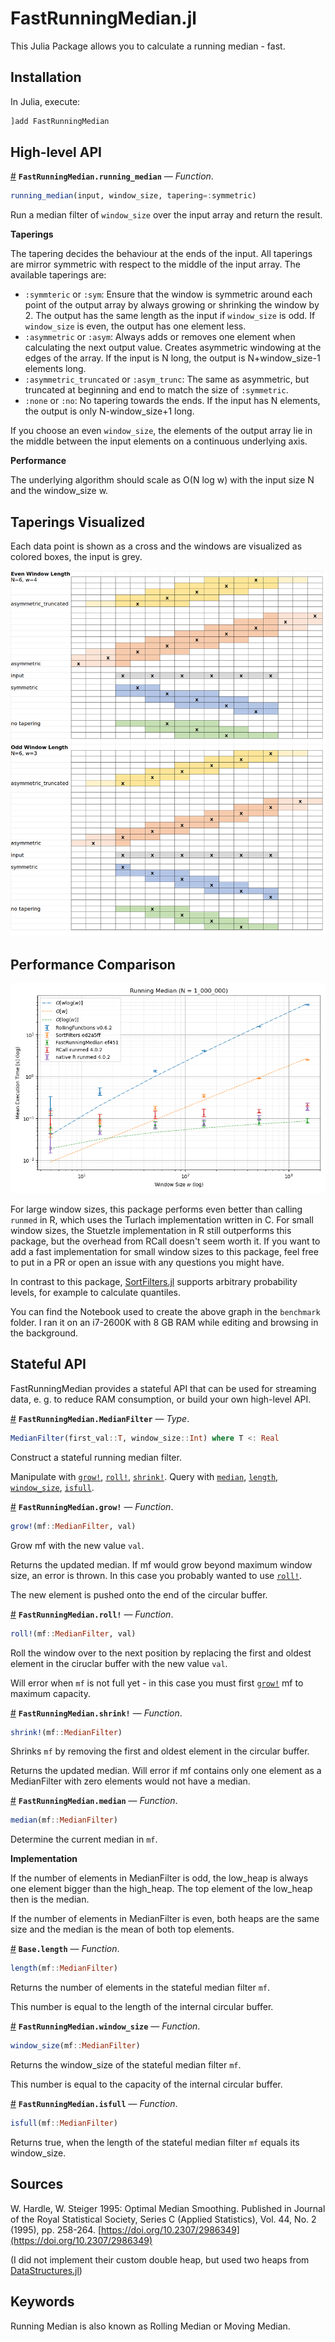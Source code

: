 
<a id='FastRunningMedian.jl'></a>

<a id='FastRunningMedian.jl-1'></a>

# FastRunningMedian.jl


This Julia Package allows you to calculate a running median - fast.


<a id='Installation'></a>

<a id='Installation-1'></a>

## Installation


In Julia, execute:


```julia
]add FastRunningMedian
```


<a id='High-level-API'></a>

<a id='High-level-API-1'></a>

## High-level API

<a id='FastRunningMedian.running_median' href='#FastRunningMedian.running_median'>#</a>
**`FastRunningMedian.running_median`** &mdash; *Function*.



```julia
running_median(input, window_size, tapering=:symmetric)
```

Run a median filter of `window_size` over the input array and return the result. 

**Taperings**

The tapering decides the behaviour at the ends of the input. All taperings are mirror symmetric with respect to the middle of the input array. The available taperings are:

  * `:symmteric` or `:sym`: Ensure that the window is symmetric around each point of the output array by always growing or shrinking the window by 2. The output has the same length as the input if `window_size` is odd. If `window_size` is even, the output has one element less.
  * `:asymmetric` or `:asym`: Always adds or removes one element when calculating the next output value. Creates asymmetric windowing at the edges of the array. If the input is N long, the output is N+window_size-1 elements long.
  * `:asymmetric_truncated` or `:asym_trunc`: The same as asymmetric, but truncated at beginning and end to match the size of `:symmetric`.
  * `:none` or `:no`: No tapering towards the ends. If the input has N elements, the output is only N-window_size+1 long.

If you choose an even `window_size`, the elements of the output array lie in the middle between the input elements on a continuous underlying axis. 

**Performance**

The underlying algorithm should scale as O(N log w) with the input size N and the window_size w. 


<a id='Taperings-Visualized'></a>

<a id='Taperings-Visualized-1'></a>

## Taperings Visualized


Each data point is shown as a cross and the windows are visualized as colored boxes, the input is grey. 


![Tapering Examples](docs/resources/tapering%20examples.png)


<a id='Performance-Comparison'></a>

<a id='Performance-Comparison-1'></a>

## Performance Comparison


![Benchmark Comparison](docs/resources/Running%20Median%20Benchmarks.png)


For large window sizes, this package performs even better than calling `runmed` in R, which uses the Turlach implementation written in C. For small window sizes, the Stuetzle implementation in R still outperforms this package, but the overhead from RCall doesn't seem worth it. If you want to add a fast implementation for small window sizes to this package, feel free to put in a PR or open an issue with any questions you might have.


In contrast to this package, [SortFilters.jl](https://github.com/sairus7/SortFilters.jl) supports arbitrary probability levels, for example to calculate quantiles.


You can find the Notebook used to create the above graph in the `benchmark` folder. I ran it on an i7-2600K with 8 GB RAM while editing and browsing in the background. 


<a id='Stateful-API'></a>

<a id='Stateful-API-1'></a>

## Stateful API


FastRunningMedian provides a stateful API that can be used for streaming data, e. g. to reduce RAM consumption, or build your own high-level API.

<a id='FastRunningMedian.MedianFilter' href='#FastRunningMedian.MedianFilter'>#</a>
**`FastRunningMedian.MedianFilter`** &mdash; *Type*.



```julia
MedianFilter(first_val::T, window_size::Int) where T <: Real
```

Construct a stateful running median filter. 

Manipulate with [`grow!`](README.md#FastRunningMedian.grow!), [`roll!`](README.md#FastRunningMedian.roll!), [`shrink!`](README.md#FastRunningMedian.shrink!).  Query with [`median`](README.md#FastRunningMedian.median), [`length`](README.md#Base.length), [`window_size`](README.md#FastRunningMedian.window_size), [`isfull`](README.md#FastRunningMedian.isfull). 

<a id='FastRunningMedian.grow!' href='#FastRunningMedian.grow!'>#</a>
**`FastRunningMedian.grow!`** &mdash; *Function*.



```julia
grow!(mf::MedianFilter, val)
```

Grow mf with the new value `val`. 

Returns the updated median. If mf would grow beyond maximum window size, an error is thrown. In this case you probably wanted to use [`roll!`](README.md#FastRunningMedian.roll!). 

The new element is pushed onto the end of the circular buffer. 

<a id='FastRunningMedian.roll!' href='#FastRunningMedian.roll!'>#</a>
**`FastRunningMedian.roll!`** &mdash; *Function*.



```julia
roll!(mf::MedianFilter, val)
```

Roll the window over to the next position by replacing the first and oldest element in the ciruclar buffer with the new value `val`. 

Will error when `mf` is not full yet - in this case you must first [`grow!`](README.md#FastRunningMedian.grow!) mf to maximum capacity. 

<a id='FastRunningMedian.shrink!' href='#FastRunningMedian.shrink!'>#</a>
**`FastRunningMedian.shrink!`** &mdash; *Function*.



```julia
shrink!(mf::MedianFilter)
```

Shrinks `mf` by removing the first and oldest element in the circular buffer. 

Returns the updated median. Will error if mf contains only one element as a MedianFilter with zero elements would not have a median. 

<a id='FastRunningMedian.median' href='#FastRunningMedian.median'>#</a>
**`FastRunningMedian.median`** &mdash; *Function*.



```julia
median(mf::MedianFilter)
```

Determine the current median in `mf`. 

**Implementation**

If the number of elements in MedianFilter is odd, the low_heap is always one element bigger than the high_heap. The top element of the low_heap then is the median. 

If the number of elements in MedianFilter is even, both heaps are the same size and the median is the mean of both top elements. 

<a id='Base.length' href='#Base.length'>#</a>
**`Base.length`** &mdash; *Function*.



```julia
length(mf::MedianFilter)
```

Returns the number of elements in the stateful median filter `mf`. 

This number is equal to the length of the internal circular buffer. 

<a id='FastRunningMedian.window_size' href='#FastRunningMedian.window_size'>#</a>
**`FastRunningMedian.window_size`** &mdash; *Function*.



```julia
window_size(mf::MedianFilter)
```

Returns the window_size of the stateful median filter `mf`. 

This number is equal to the capacity of the internal circular buffer. 

<a id='FastRunningMedian.isfull' href='#FastRunningMedian.isfull'>#</a>
**`FastRunningMedian.isfull`** &mdash; *Function*.



```julia
isfull(mf::MedianFilter)
```

Returns true, when the length of the stateful median filter `mf` equals its window_size. 


<a id='Sources'></a>

<a id='Sources-1'></a>

## Sources


W. Hardle, W. Steiger 1995: Optimal Median Smoothing. Published in  Journal of the Royal Statistical Society, Series C (Applied Statistics), Vol. 44, No. 2 (1995), pp. 258-264. [https://doi.org/10.2307/2986349](https://doi.org/10.2307/2986349)


(I did not implement their custom double heap, but used two heaps from [DataStructures.jl](https://github.com/JuliaCollections/DataStructures.jl))


<a id='Keywords'></a>

<a id='Keywords-1'></a>

## Keywords


Running Median is also known as Rolling Median or Moving Median.

